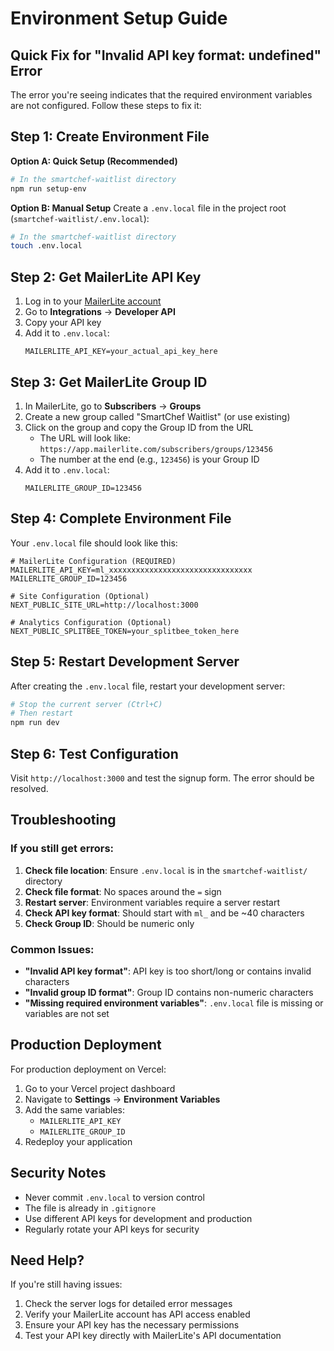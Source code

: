 # Environment Setup Guide

## Quick Fix for "Invalid API key format: undefined" Error

The error you're seeing indicates that the required environment variables are not configured. Follow these steps to fix it:

## Step 1: Create Environment File

**Option A: Quick Setup (Recommended)**
```bash
# In the smartchef-waitlist directory
npm run setup-env
```

**Option B: Manual Setup**
Create a `.env.local` file in the project root (`smartchef-waitlist/.env.local`):

```bash
# In the smartchef-waitlist directory
touch .env.local
```

## Step 2: Get MailerLite API Key

1. Log in to your [MailerLite account](https://app.mailerlite.com/)
2. Go to **Integrations** → **Developer API**
3. Copy your API key
4. Add it to `.env.local`:
   ```
   MAILERLITE_API_KEY=your_actual_api_key_here
   ```

## Step 3: Get MailerLite Group ID

1. In MailerLite, go to **Subscribers** → **Groups**
2. Create a new group called "SmartChef Waitlist" (or use existing)
3. Click on the group and copy the Group ID from the URL
   - The URL will look like: `https://app.mailerlite.com/subscribers/groups/123456`
   - The number at the end (e.g., `123456`) is your Group ID
4. Add it to `.env.local`:
   ```
   MAILERLITE_GROUP_ID=123456
   ```

## Step 4: Complete Environment File

Your `.env.local` file should look like this:

```env
# MailerLite Configuration (REQUIRED)
MAILERLITE_API_KEY=ml_xxxxxxxxxxxxxxxxxxxxxxxxxxxxxxxx
MAILERLITE_GROUP_ID=123456

# Site Configuration (Optional)
NEXT_PUBLIC_SITE_URL=http://localhost:3000

# Analytics Configuration (Optional)
NEXT_PUBLIC_SPLITBEE_TOKEN=your_splitbee_token_here
```

## Step 5: Restart Development Server

After creating the `.env.local` file, restart your development server:

```bash
# Stop the current server (Ctrl+C)
# Then restart
npm run dev
```

## Step 6: Test Configuration

Visit `http://localhost:3000` and test the signup form. The error should be resolved.

## Troubleshooting

### If you still get errors:

1. **Check file location**: Ensure `.env.local` is in the `smartchef-waitlist/` directory
2. **Check file format**: No spaces around the `=` sign
3. **Restart server**: Environment variables require a server restart
4. **Check API key format**: Should start with `ml_` and be ~40 characters
5. **Check Group ID**: Should be numeric only

### Common Issues:

- **"Invalid API key format"**: API key is too short/long or contains invalid characters
- **"Invalid group ID format"**: Group ID contains non-numeric characters
- **"Missing required environment variables"**: `.env.local` file is missing or variables are not set

## Production Deployment

For production deployment on Vercel:

1. Go to your Vercel project dashboard
2. Navigate to **Settings** → **Environment Variables**
3. Add the same variables:
   - `MAILERLITE_API_KEY`
   - `MAILERLITE_GROUP_ID`
4. Redeploy your application

## Security Notes

- Never commit `.env.local` to version control
- The file is already in `.gitignore`
- Use different API keys for development and production
- Regularly rotate your API keys for security

## Need Help?

If you're still having issues:

1. Check the server logs for detailed error messages
2. Verify your MailerLite account has API access enabled
3. Ensure your API key has the necessary permissions
4. Test your API key directly with MailerLite's API documentation 